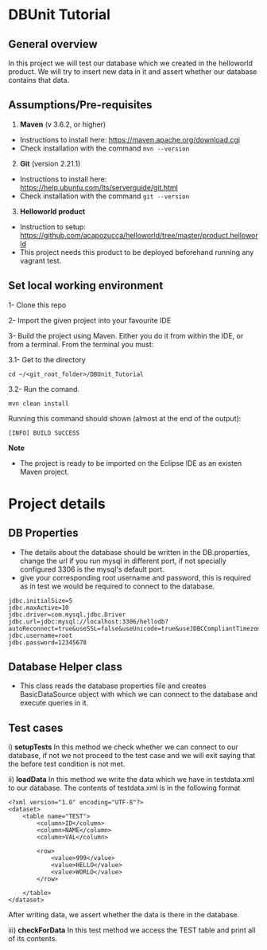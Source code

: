 # DBUnit Tutorial

## General overview

In this project we will test our database which we created in the helloworld product. We will try to insert new data in it and assert whether our database contains that data.

## Assumptions/Pre-requisites
1. **Maven** (v 3.6.2, or higher)
* Instructions to install here: https://maven.apache.org/download.cgi
* Check installation with the command `mvn --version`

2. **Git** (version 2.21.1)
* Instructions to install here: https://help.ubuntu.com/lts/serverguide/git.html
* Check installation with the command `git --version`

3. **Helloworld product**
* Instruction to setup: https://github.com/acapozucca/helloworld/tree/master/product.helloworld
* This project needs this product to be deployed beforehand running any vagrant test.

## Set local working environment

1- Clone this repo

2- Import the given project into your favourite IDE

3- Build the project using Maven. Either you do it from within the IDE, or from a terminal. From the terminal you must:

3.1-  Get to the directory

```
cd ~/<git_root_folder>/DBUnit_Tutorial
```

3.2- Run the comand.

```
mvn clean install
```

Running this command should shown (almost at the end of the output):

```
[INFO] BUILD SUCCESS
```


**Note**

* The project is ready to be imported on the Eclipse IDE as an existen Maven project.

# Project details

## DB Properties
* The details about the database should be written in the DB.properties, change the url if you run mysql in different port, if not specially configured 3306 is the mysql's default port.
* give your corresponding root username and password, this is required as in test we would be required to connect to the database.

```
jdbc.initialSize=5
jdbc.maxActive=10 
jdbc.driver=com.mysql.jdbc.Driver
jdbc.url=jdbc:mysql://localhost:3306/hellodb?autoReconnect=true&useSSL=false&useUnicode=true&useJDBCCompliantTimezoneShift=true&useLegacyDatetimeCode=false&serverTimezone=UTC
jdbc.username=root
jdbc.password=12345678
```

## Database Helper class

* This class reads the database properties file and creates BasicDataSource object with which we can connect to the database and execute queries in it.

## Test cases

i) **setupTests**
In this method we check whether we can connect to our database, if not we not proceed to the test case and we will exit saying that the before test condition is not met.

ii) **loadData**
In this method we write the data which we have in testdata.xml to our database. The contents of testdata.xml is in the following format
```
<?xml version="1.0" encoding="UTF-8"?>
<dataset>
    <table name="TEST">
        <column>ID</column>
        <column>NAME</column>
        <column>VAL</column>

        <row>
            <value>999</value>
            <value>HELLO</value>
            <value>WORLD</value>
        </row>
      
    </table>
</dataset>
```
After writing data, we assert whether the data is there in the database.

iii) **checkForData**
In this test method we access the TEST table and print all of its contents.
